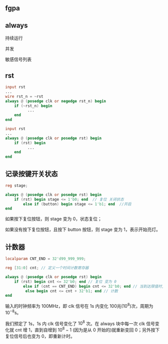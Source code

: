 ## fgpa

## always

持续运行

并发

敏感信号列表

## rst

```verilog
input rst
...
wire rst_n = ~rst
always @ (posedge clk or negedge rst_n) begin
	if (~rst_n) begin
          ...
	end
end
```

```verilog
input rst
...
always @ (posedge clk or posedge rst) begin
	if (rst) begin
          ...
	end
end
```

## 记录按键开关状态

```verilog
reg stage;

always @ (posedge clk or posedge rst) begin
    if (rst) begin stage <= 1'b0; end  // 复位 关闭状态
        else if (button) begin stage <= 1'b1; end  //开启
end
```

如果按下复位按钮，则 stage 变为 0，状态复位；

如果没有按下复位按钮，且按下 button 按钮，则 stage 变为 1，表示开始亮灯。

## 计数器

```verilog
localparam CNT_END = 32'd99_999_999;

reg [31:0] cnt; // 定义一个时间计数寄存器

always @ (posedge clk or posedge rst) begin
	if (rst) begin cnt <= 32'b0; end // 复位 变为 0
	    else if (cnt == CNT_END) begin cnt <= 32'b0; end // 当到达限值时,也变为 0
         else begin cnt <= cnt + 32'b1; end // 计数
end
```

输入的时钟频率为 100MHz，即 clk 信号在 1s 内变化 100兆($10^8$)次，周期为 $10^{-8}$s。

我们预定了 1s，1s 内 clk 信号变化了 $10^8$ 次。在 always 块中每一次 clk 信号变化就 cnt 增 1，直到自增到 $10^8 - 1$ (因为是从 0 开始的)就重新变回 0；另外按下复位信号后也变为 0，即重新计时。
